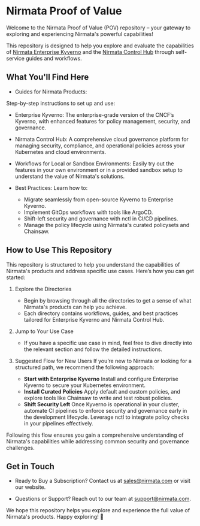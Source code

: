 # Nirmata Proof of Value
Welcome to the Nirmata Proof of Value (POV) repository – your gateway to exploring and experiencing Nirmata's powerful capabilities!

This repository is designed to help you explore and evaluate the capabilities of [Nirmata Enterprise Kyverno](https://nirmata.com/nirmata-enterprise-for-kyverno/) and the [Nirmata Control Hub](https://nirmata.com/nirmata-control-hub/) through self-service guides and workflows.

## What You'll Find Here
* Guides for Nirmata Products:

Step-by-step instructions to set up and use:

  * Enterprise Kyverno: The enterprise-grade version of the CNCF’s Kyverno, with enhanced features for policy management, security, and governance.
  * Nirmata Control Hub: A comprehensive cloud governance platform for managing security, compliance, and operational policies across your Kubernetes and cloud environments.

* Workflows for Local or Sandbox Environments:
Easily try out the features in your own environment or in a provided sandbox setup to understand the value of Nirmata's solutions.

* Best Practices:
Learn how to:

  * Migrate seamlessly from open-source Kyverno to Enterprise Kyverno.
  * Implement GitOps workflows with tools like ArgoCD.
  * Shift-left security and governance with nctl in CI/CD pipelines.
  * Manage the policy lifecycle using Nirmata's curated policysets and Chainsaw.

## How to Use This Repository
This repository is structured to help you understand the capabilities of Nirmata's products and address specific use cases. Here’s how you can get started:

1. Explore the Directories
    * Begin by browsing through all the directories to get a sense of what Nirmata's products can help you achieve.
    * Each directory contains workflows, guides, and best practices tailored for Enterprise Kyverno and Nirmata Control Hub.

2. Jump to Your Use Case
    * If you have a specific use case in mind, feel free to dive directly into the relevant section and follow the detailed instructions.

3. Suggested Flow for New Users
If you’re new to Nirmata or looking for a structured path, we recommend the following approach:
    * **Start with Enterprise Kyverno**
    Install and configure Enterprise Kyverno to secure your Kubernetes environment.
    * **Install Curated Policies**
    Apply default and custom policies, and explore tools like Chainsaw to write and test robust policies.
    * **Shift Security Left**
    Once Kyverno is operational in your cluster, automate CI pipelines to enforce security and governance early in the development lifecycle. Leverage nctl to integrate policy checks in your pipelines effectively.

Following this flow ensures you gain a comprehensive understanding of Nirmata's capabilities while addressing common security and governance challenges.

## Get in Touch
* Ready to Buy a Subscription?
Contact us at sales@nirmata.com or visit our website.

* Questions or Support?
Reach out to our team at support@nirmata.com.

We hope this repository helps you explore and experience the full value of Nirmata's products. Happy exploring! 🚀